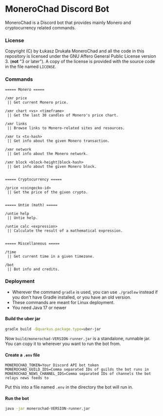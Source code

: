 # MoneroChad Discord Bot
MoneroChad is a Discord bot that provides mainly Monero and cryptocurrency related commands.

### License
Copyright (C) by Łukasz Drukała
MoneroChad and all the code in this repository is licensed under the GNU Affero General Public License version 3.
(**not** "3 or later"). A copy of the license is provided with the source code in the file named `LICENSE`.

### Commands
```
===== Monero =====

/xmr price
 || Get current Monero price.

/xmr chart <vs> <timeframe>
 || Get the last 30 candles of Monero's price chart.

/xmr links
 || Browse links to Monero-related sites and resources.

/xmr tx <tx-hash>
 || Get info about the given Monero transaction.

/xmr network
 || Get info about the Monero network.

/xmr block <block-height|block-hash>
 || Get info about the given Monero block.


===== Cryptocurrency =====

/price <coingecko-id>
 || Get the price of the given crypto.


===== Untie (math) =====

/untie help
 || Untie help.

/untie calc <expression>
 || Calculate the result of a mathematical expression.


===== Miscellaneous =====

/time
 || Get current time in a given timezone.

/bot
 || Bot info and credits.
```

### Deployment
- Wherever the command `gradle` is used, you can use `./gradlew` instead if you don't have Gradle
  installed, or you have an old version.
- These commands are meant for Linux deployment.
- You need Java 17 or newer

#### Build the uber jar
```sh
gradle build -Dquarkus.package.type=uber-jar
```
Now `build/monerochad-VERSION-runner.jar` is a standalone, runnable jar. You can copy it to wherever
you want to run the bot from.

#### Create a `.env` file
```
MONEROCHAD_TOKEN=Your Discord API bot token
MONEROCHAD_GUILD_IDS=Comma separated IDs of guilds the bot runs in
MONEROCHAD_NEWS_CHANNEL_IDS=Comma separated IDs of channels the bot relays news feeds to
```
Put this into a file named `.env` in the directory the bot will run in.

#### Run the bot
```sh
java -jar monerochad-VERSION-runner.jar
```
